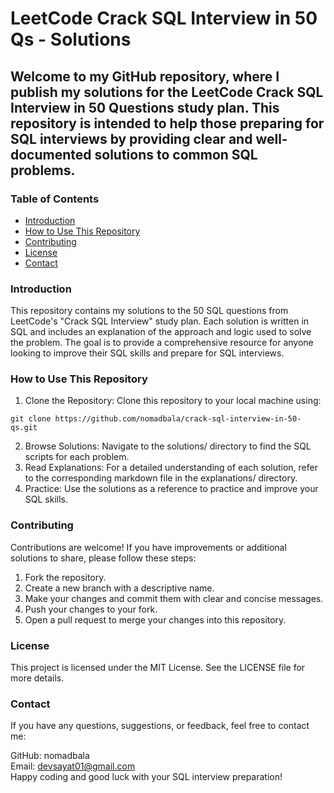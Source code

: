 # LeetCode Crack SQL Interview in 50 Qs - Solutions

## Welcome to my GitHub repository, where I publish my solutions for the LeetCode Crack SQL Interview in 50 Questions study plan. This repository is intended to help those preparing for SQL interviews by providing clear and well-documented solutions to common SQL problems.

### Table of Contents
* [Introduction](#introduction)
* [How to Use This Repository](#how_to_use_this_repository)
* [Contributing](#contributing)
* [License](#license)
* [Contact](#contact)

### Introduction <a name="introduction"></a>
This repository contains my solutions to the 50 SQL questions from LeetCode's "Crack SQL Interview" study plan. Each solution is written in SQL and includes an explanation of the approach and logic used to solve the problem. The goal is to provide a comprehensive resource for anyone looking to improve their SQL skills and prepare for SQL interviews.

### How to Use This Repository <a name="how_to_use_this_repository"></a>
1. Clone the Repository: Clone this repository to your local machine using:
```
git clone https://github.com/nomadbala/crack-sql-interview-in-50-qs.git
```
2. Browse Solutions: Navigate to the solutions/ directory to find the SQL scripts for each problem.
3. Read Explanations: For a detailed understanding of each solution, refer to the corresponding markdown file in the explanations/ directory.
4. Practice: Use the solutions as a reference to practice and improve your SQL skills.
   
### Contributing <a name="contributing"></a>
Contributions are welcome! If you have improvements or additional solutions to share, please follow these steps:

1. Fork the repository.
2. Create a new branch with a descriptive name.
3. Make your changes and commit them with clear and concise messages.
4. Push your changes to your fork.
5. Open a pull request to merge your changes into this repository.

### License <a name="license"></a>
This project is licensed under the MIT License. See the LICENSE file for more details.

### Contact <a name="contact"></a>
If you have any questions, suggestions, or feedback, feel free to contact me:

GitHub: nomadbala<br>
Email: devsayat01@gmail.com<br>
Happy coding and good luck with your SQL interview preparation!
